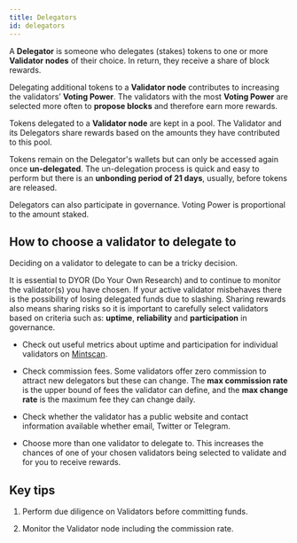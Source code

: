 ```yaml
---
title: Delegators
id: delegators
---
```


A **Delegator** is someone who delegates (stakes) tokens to one or more **Validator nodes** of their choice. In return, they receive a share of block rewards. 

Delegating additional tokens to a **Validator node** contributes to increasing the validators’ **Voting Power**. The validators with the most **Voting Power** are selected more often to **propose blocks** and therefore earn more rewards. 

Tokens delegated to a **Validator node** are kept in a pool. The Validator and its Delegators share rewards based on the amounts they have contributed to this pool.

Tokens remain on the Delegator's wallets but can only be accessed again once **un-delegated**. The un-delegation process is quick and easy to perform but there is an **unbonding period of 21 days**, usually, before tokens are released. 

Delegators can also participate in governance. Voting Power is proportional to the amount staked.

## How to choose a validator to delegate to

Deciding on a validator to delegate to can be a tricky decision.

It is essential to DYOR (Do Your Own Research) and to continue to monitor the validator(s) you have chosen. If your active validator misbehaves there is the possibility of losing delegated funds due to slashing. Sharing rewards also means sharing risks so it is important to carefully select validators based on criteria such as: **uptime**, **reliability** and **participation** in governance. 

* Check out useful metrics about uptime and participation for individual validators on [Mintscan](https://www.mintscan.io/fetchai/validators). 

* Check commission fees. Some validators offer zero commission to attract new delegators but these can change. 
The **max commission rate** is the upper bound of fees the validator can define, and the **max change rate** is the maximum fee they can change daily. 

* Check whether the validator has a public website and contact information available
whether email, Twitter or Telegram. 

* Choose more than one validator to delegate to. This increases the chances of one of your chosen validators being selected to validate and for you to receive rewards. 

## Key tips

1. Perform due diligence on Validators before committing funds. 

2. Monitor the Validator node including the commission rate.


